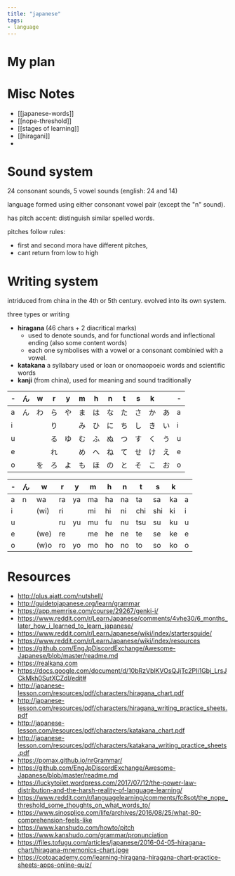 ```yaml
---
title: "japanese"
tags: 
- language
---
```


# My plan


# Misc Notes
- [[japanese-words]]
- [[nope-threshold]]
- [[stages of learning]]
- [[hiragani]]
- 

# Sound system
24 consonant sounds, 5 vowel sounds (english: 24 and 14)

language formed using either consonant vowel pair (except the "n" sound).

has pitch accent: distinguish similar spelled words. 

pitches follow rules:
- first and second mora have different pitches,
- cant return from low to high

# Writing system
intriduced from china in the 4th or 5th century. evolved into its own system. 

three types or writing
- **hiragana** (46 chars + 2 diacritical marks)
	- used to denote sounds, and for functional words and inflectional ending (also some content words)
	- each one symbolises with a vowel or a consonant combinied with a vowel.
- **katakana** a syllabary used or loan or onomaopoeic words and scientific words
- **kanji** (from china), used for meaning and sound traditionally

| - | ん | w | r | y | m | h | n | t | s | k |   | - |
|---|---|---|---|---|---|---|---|---|---|---|---|---|
| a | ん | わ | ら | や | ま | は | な | た | さ | か | あ | a |
| i |   |   | り |   | み | ひ | に | ち | し | き | い | i |
| u |   |   | る | ゆ | む | ふ | ぬ | つ | す | く | う | u |
| e |   |   | れ |   | め | へ | ね | て | せ | け | え | e |
| o |   | を | ろ | よ | も | ほ | の | と | そ | こ | お | o |

| - | ん | w | r | y | m | h | n | t | s | k | |
|---|---|---|---|---|---|---|---|---|---|---|---|
| a | n    | wa | ra | ya | ma | ha  | na  | ta  | sa | ka | a |
| i | | (wi) | ri |    | mi | hi | ni  | chi | shi | ki | i  |
| u | | |ru   | yu | mu | fu | nu | tsu | su  | ku  | u  |
| e | |(we) | re |    | me | he | ne  | te  | se  | ke | e  |
| o | |(w)o | ro | yo | mo | ho | no  | to  | so  | ko | o  |

# Resources

- http://plus.ajatt.com/nutshell/
- http://guidetojapanese.org/learn/grammar
- https://app.memrise.com/course/29267/genki-i/
- https://www.reddit.com/r/LearnJapanese/comments/4vhe30/6_months_later_how_i_learned_to_learn_japanese/
- https://www.reddit.com/r/LearnJapanese/wiki/index/startersguide/
- https://www.reddit.com/r/LearnJapanese/wiki/index/resources
- https://github.com/EngJpDiscordExchange/Awesome-Japanese/blob/master/readme.md
- https://realkana.com
- https://docs.google.com/document/d/10bRzVblKVOsQJjTc2PIi1Gbj_LrsJCkMkh0SutXCZdI/edit#
- http://japanese-lesson.com/resources/pdf/characters/hiragana_chart.pdf
- http://japanese-lesson.com/resources/pdf/characters/hiragana_writing_practice_sheets.pdf
- http://japanese-lesson.com/resources/pdf/characters/katakana_chart.pdf
- http://japanese-lesson.com/resources/pdf/characters/katakana_writing_practice_sheets.pdf
- https://pomax.github.io/nrGrammar/
- https://github.com/EngJpDiscordExchange/Awesome-Japanese/blob/master/readme.md
- https://luckytoilet.wordpress.com/2017/07/12/the-power-law-distribution-and-the-harsh-reality-of-language-learning/
- https://www.reddit.com/r/languagelearning/comments/fc8sot/the_nope_threshold_some_thoughts_on_what_words_to/
- https://www.sinosplice.com/life/archives/2016/08/25/what-80-comprehension-feels-like
- https://www.kanshudo.com/howto/pitch
- https://www.kanshudo.com/grammar/pronunciation
- https://files.tofugu.com/articles/japanese/2016-04-05-hiragana-chart/hiragana-mnemonics-chart.jpge
- https://cotoacademy.com/learning-hiragana-hiragana-chart-practice-sheets-apps-online-quiz/